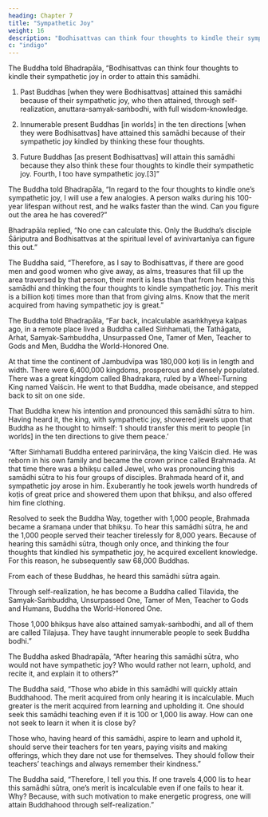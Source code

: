 ```yaml
---
heading: Chapter 7
title: "Sympathetic Joy"
weight: 16
description: "Bodhisattvas can think four thoughts to kindle their sympathetic joy in order to attain this samādhi"
c: "indigo"
---
```



The Buddha told Bhadrapāla, “Bodhisattvas can think four thoughts to kindle their sympathetic joy in order to attain this samādhi. 

1. Past Buddhas [when they were Bodhisattvas] attained this samādhi because of their sympathetic joy, who then attained, through self-realization, anuttara-samyak-saṁbodhi, with full wisdom-knowledge. 

2. Innumerable present Buddhas [in worlds] in the ten directions [when they were Bodhisattvas] have attained this samādhi because of their sympathetic joy kindled by thinking these four thoughts.

3. Future Buddhas [as present Bodhisattvas] will attain this samādhi because they also think these four thoughts to kindle their sympathetic joy. Fourth, I too have sympathetic joy.[3]”
    
The Buddha told Bhadrapāla, “In regard to the four thoughts to kindle one’s sympathetic joy, I will use a few analogies. A person walks during his 100-year lifespan without rest, and he walks faster than the wind. Can you figure out the area he has covered?”

Bhadrapāla replied, “No one can calculate this. Only the Buddha’s disciple Śāriputra and Bodhisattvas at the spiritual level of avinivartanīya can figure this out.”

The Buddha said, “Therefore, as I say to Bodhisattvas, if there are good men and good women who give away, as alms, treasures that fill up the area traversed by that person, their merit is less than that from hearing this samādhi and thinking the four thoughts to kindle sympathetic joy. This merit is a billion koṭi times more than that from giving alms. Know that the merit acquired from having sympathetic joy is great.”

The Buddha told Bhadrapāla, “Far back, incalculable asaṁkhyeya kalpas ago, in a remote place lived a Buddha called Siṁhamati, the Tathāgata, Arhat, Samyak-Saṁbuddha, Unsurpassed One, Tamer of Men, Teacher to Gods and Men, Buddha the World-Honored One. 

At that time the continent of Jambudvīpa was 180,000 koṭi lis in length and width. There were 6,400,000 kingdoms, prosperous and densely populated. There was a great kingdom called Bhadrakara, ruled by a Wheel-Turning King named Vaiścin. He went to that Buddha, made obeisance, and stepped back to sit on one side. 

That Buddha knew his intention and pronounced this samādhi sūtra to him. Having heard it, the king, with sympathetic joy, showered jewels upon that Buddha as he thought to himself: ‘I should transfer this merit to people [in worlds] in the ten directions to give them peace.’

“After Siṁhamati Buddha entered parinirvāṇa, the king Vaiścin died. He was reborn in his own family and became the crown prince called Brahmada. At that time there was a bhikṣu called Jewel, who was pronouncing this samādhi sūtra to his four groups of disciples. Brahmada heard of it, and sympathetic joy arose in him. Exuberantly he took jewels worth hundreds of koṭis of great price and showered them upon that bhikṣu, and also offered him fine clothing. 

Resolved to seek the Buddha Way, together with 1,000 people, Brahmada became a śramaṇa under that bhikṣu. To hear this samādhi sūtra, he and the 1,000 people served their teacher tirelessly for 8,000 years. Because of hearing this samādhi sūtra, though only once, and thinking the four thoughts that kindled his sympathetic joy, he acquired excellent knowledge. For this reason, he subsequently saw 68,000 Buddhas. 

From each of these Buddhas, he heard this samādhi sūtra again. 

Through self-realization, he has become a Buddha called Tilavida, the Samyak-Saṁbuddha, Unsurpassed One, Tamer of Men, Teacher to Gods and Humans, Buddha the World-Honored One. 

Those 1,000 bhikṣus have also attained samyak-saṁbodhi, and all of them are called Tilajuṣa. They have taught innumerable people to seek Buddha bodhi.”

The Buddha asked Bhadrapāla, “After hearing this samādhi sūtra, who would not have sympathetic joy? Who would rather not learn, uphold, and recite it, and explain it to others?”

The Buddha said, “Those who abide in this samādhi will quickly attain Buddhahood. The merit acquired from only hearing it is incalculable. Much greater is the merit acquired from learning and upholding it. One should seek this samādhi teaching even if it is 100 or 1,000 lis away. How can one not seek to learn it when it is close by? 

Those who, having heard of this samādhi, aspire to learn and uphold it, should serve their teachers for ten years, paying visits and making offerings, which they dare not use for themselves. They should follow their teachers’ teachings and always remember their kindness.”

The Buddha said, “Therefore, I tell you this. If one travels 4,000 lis to hear this samādhi sūtra, one’s merit is incalculable even if one fails to hear it. Why? Because, with such motivation to make energetic progress, one will attain Buddhahood through self-realization.”
